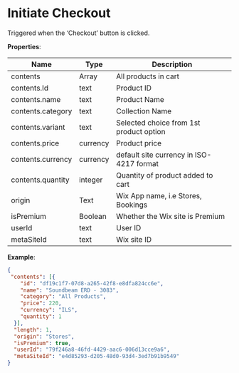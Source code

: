 # Initiate Checkout

Triggered when the ‘Checkout’ button is clicked.

**Properties**:

|Name|Type|Description|  
|---|---|---|  
|contents|Array|All products in cart|  
|contents.Id|text|Product ID|
|contents.name|text|Product Name|
|contents.category|text|Collection Name|
|contents.variant|text|Selected choice from 1st product option|
|contents.price|currency|Product price|
|contents.currency|currency|default site currency in ISO-4217 format|
|contents.quantity|integer|Quantity of product added to cart|
|origin|Text|Wix App name, i.e Stores, Bookings |  
|isPremium|Boolean|Whether the Wix site is Premium|  
|userId|text|User ID|  
|metaSiteId|text|Wix site ID|

**Example**:
```JSON
{
 "contents": [{
    "id": "df19c1f7-07d8-a265-42f8-e8dfa824cc6e", 
    "name": "Soundbeam ERD - 3083", 
    "category": "All Products", 
    "price": 220, 
    "currency": "ILS", 
    "quantity": 1
  }],
  "length": 1,
  "origin": "Stores",
  "isPremium": true,
  "userId": "79f246a8-46fd-4429-aac6-006d13cce9a6",
  "metaSiteId": "e4d85293-d205-48d0-93d4-3ed7b91b9549"
}
```
